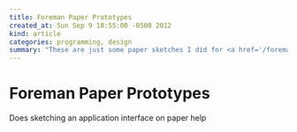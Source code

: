 ```yaml
---
title: Foreman Paper Prototypes
created_at: Sun Sep 9 18:55:00 -0500 2012
kind: article
categories: programming, design
summary: "These are just some paper sketches I did for <a href='/foreman'>Foreman</a>."
---
```


# Foreman Paper Prototypes

Does sketching an application interface on paper help
